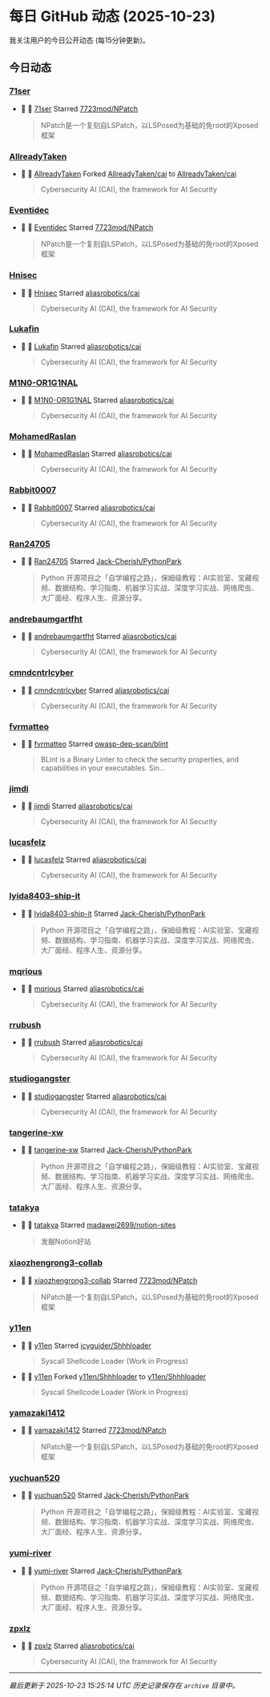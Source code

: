 # 每日 GitHub 动态 (2025-10-23)

我关注用户的今日公开动态 (每15分钟更新)。

## 今日动态

### [71ser](https://github.com/71ser)
- 🌟 👤 [71ser](https://github.com/71ser) Starred [7723mod/NPatch](https://github.com/7723mod/NPatch)
  > NPatch是一个复刻自LSPatch，以LSPosed为基础的免root的Xposed框架

### [AllreadyTaken](https://github.com/AllreadyTaken)
- 🍴 👤 [AllreadyTaken](https://github.com/AllreadyTaken) Forked [AllreadyTaken/cai](https://github.com/AllreadyTaken/cai) to [AllreadyTaken/cai](https://github.com/AllreadyTaken/cai)
  > Cybersecurity AI (CAI), the framework for AI Security

### [Eventidec](https://github.com/Eventidec)
- 🌟 👤 [Eventidec](https://github.com/Eventidec) Starred [7723mod/NPatch](https://github.com/7723mod/NPatch)
  > NPatch是一个复刻自LSPatch，以LSPosed为基础的免root的Xposed框架

### [Hnisec](https://github.com/Hnisec)
- 🌟 👤 [Hnisec](https://github.com/Hnisec) Starred [aliasrobotics/cai](https://github.com/aliasrobotics/cai)
  > Cybersecurity AI (CAI), the framework for AI Security

### [Lukafin](https://github.com/Lukafin)
- 🌟 👤 [Lukafin](https://github.com/Lukafin) Starred [aliasrobotics/cai](https://github.com/aliasrobotics/cai)
  > Cybersecurity AI (CAI), the framework for AI Security

### [M1N0-OR1G1NAL](https://github.com/M1N0-OR1G1NAL)
- 🌟 👤 [M1N0-OR1G1NAL](https://github.com/M1N0-OR1G1NAL) Starred [aliasrobotics/cai](https://github.com/aliasrobotics/cai)
  > Cybersecurity AI (CAI), the framework for AI Security

### [MohamedRaslan](https://github.com/MohamedRaslan)
- 🌟 👤 [MohamedRaslan](https://github.com/MohamedRaslan) Starred [aliasrobotics/cai](https://github.com/aliasrobotics/cai)
  > Cybersecurity AI (CAI), the framework for AI Security

### [Rabbit0007](https://github.com/Rabbit0007)
- 🌟 👤 [Rabbit0007](https://github.com/Rabbit0007) Starred [aliasrobotics/cai](https://github.com/aliasrobotics/cai)
  > Cybersecurity AI (CAI), the framework for AI Security

### [Ran24705](https://github.com/Ran24705)
- 🌟 👤 [Ran24705](https://github.com/Ran24705) Starred [Jack-Cherish/PythonPark](https://github.com/Jack-Cherish/PythonPark)
  > Python 开源项目之「自学编程之路」，保姆级教程：AI实验室、宝藏视频、数据结构、学习指南、机器学习实战、深度学习实战、网络爬虫、大厂面经、程序人生、资源分享。

### [andrebaumgartfht](https://github.com/andrebaumgartfht)
- 🌟 👤 [andrebaumgartfht](https://github.com/andrebaumgartfht) Starred [aliasrobotics/cai](https://github.com/aliasrobotics/cai)
  > Cybersecurity AI (CAI), the framework for AI Security

### [cmndcntrlcyber](https://github.com/cmndcntrlcyber)
- 🌟 👤 [cmndcntrlcyber](https://github.com/cmndcntrlcyber) Starred [aliasrobotics/cai](https://github.com/aliasrobotics/cai)
  > Cybersecurity AI (CAI), the framework for AI Security

### [fvrmatteo](https://github.com/fvrmatteo)
- 🌟 👤 [fvrmatteo](https://github.com/fvrmatteo) Starred [owasp-dep-scan/blint](https://github.com/owasp-dep-scan/blint)
  > BLint is a Binary Linter to check the security properties, and capabilities in your executables. Sin...

### [jimdi](https://github.com/jimdi)
- 🌟 👤 [jimdi](https://github.com/jimdi) Starred [aliasrobotics/cai](https://github.com/aliasrobotics/cai)
  > Cybersecurity AI (CAI), the framework for AI Security

### [lucasfelz](https://github.com/lucasfelz)
- 🌟 👤 [lucasfelz](https://github.com/lucasfelz) Starred [aliasrobotics/cai](https://github.com/aliasrobotics/cai)
  > Cybersecurity AI (CAI), the framework for AI Security

### [lyida8403-ship-it](https://github.com/lyida8403-ship-it)
- 🌟 👤 [lyida8403-ship-it](https://github.com/lyida8403-ship-it) Starred [Jack-Cherish/PythonPark](https://github.com/Jack-Cherish/PythonPark)
  > Python 开源项目之「自学编程之路」，保姆级教程：AI实验室、宝藏视频、数据结构、学习指南、机器学习实战、深度学习实战、网络爬虫、大厂面经、程序人生、资源分享。

### [mqrious](https://github.com/mqrious)
- 🌟 👤 [mqrious](https://github.com/mqrious) Starred [aliasrobotics/cai](https://github.com/aliasrobotics/cai)
  > Cybersecurity AI (CAI), the framework for AI Security

### [rrubush](https://github.com/rrubush)
- 🌟 👤 [rrubush](https://github.com/rrubush) Starred [aliasrobotics/cai](https://github.com/aliasrobotics/cai)
  > Cybersecurity AI (CAI), the framework for AI Security

### [studiogangster](https://github.com/studiogangster)
- 🌟 👤 [studiogangster](https://github.com/studiogangster) Starred [aliasrobotics/cai](https://github.com/aliasrobotics/cai)
  > Cybersecurity AI (CAI), the framework for AI Security

### [tangerine-xw](https://github.com/tangerine-xw)
- 🌟 👤 [tangerine-xw](https://github.com/tangerine-xw) Starred [Jack-Cherish/PythonPark](https://github.com/Jack-Cherish/PythonPark)
  > Python 开源项目之「自学编程之路」，保姆级教程：AI实验室、宝藏视频、数据结构、学习指南、机器学习实战、深度学习实战、网络爬虫、大厂面经、程序人生、资源分享。

### [tatakya](https://github.com/tatakya)
- 🌟 👤 [tatakya](https://github.com/tatakya) Starred [madawei2699/notion-sites](https://github.com/madawei2699/notion-sites)
  > 发掘Notion好站

### [xiaozhengrong3-collab](https://github.com/xiaozhengrong3-collab)
- 🌟 👤 [xiaozhengrong3-collab](https://github.com/xiaozhengrong3-collab) Starred [7723mod/NPatch](https://github.com/7723mod/NPatch)
  > NPatch是一个复刻自LSPatch，以LSPosed为基础的免root的Xposed框架

### [y11en](https://github.com/y11en)
- 🌟 👤 [y11en](https://github.com/y11en) Starred [icyguider/Shhhloader](https://github.com/icyguider/Shhhloader)
  > Syscall Shellcode Loader (Work in Progress)
- 🍴 👤 [y11en](https://github.com/y11en) Forked [y11en/Shhhloader](https://github.com/y11en/Shhhloader) to [y11en/Shhhloader](https://github.com/y11en/Shhhloader)
  > Syscall Shellcode Loader (Work in Progress)

### [yamazaki1412](https://github.com/yamazaki1412)
- 🌟 👤 [yamazaki1412](https://github.com/yamazaki1412) Starred [7723mod/NPatch](https://github.com/7723mod/NPatch)
  > NPatch是一个复刻自LSPatch，以LSPosed为基础的免root的Xposed框架

### [yuchuan520](https://github.com/yuchuan520)
- 🌟 👤 [yuchuan520](https://github.com/yuchuan520) Starred [Jack-Cherish/PythonPark](https://github.com/Jack-Cherish/PythonPark)
  > Python 开源项目之「自学编程之路」，保姆级教程：AI实验室、宝藏视频、数据结构、学习指南、机器学习实战、深度学习实战、网络爬虫、大厂面经、程序人生、资源分享。

### [yumi-river](https://github.com/yumi-river)
- 🌟 👤 [yumi-river](https://github.com/yumi-river) Starred [Jack-Cherish/PythonPark](https://github.com/Jack-Cherish/PythonPark)
  > Python 开源项目之「自学编程之路」，保姆级教程：AI实验室、宝藏视频、数据结构、学习指南、机器学习实战、深度学习实战、网络爬虫、大厂面经、程序人生、资源分享。

### [zpxlz](https://github.com/zpxlz)
- 🌟 👤 [zpxlz](https://github.com/zpxlz) Starred [aliasrobotics/cai](https://github.com/aliasrobotics/cai)
  > Cybersecurity AI (CAI), the framework for AI Security


---
*最后更新于 2025-10-23 15:25:14 UTC*
*历史记录保存在 `archive` 目录中。*
